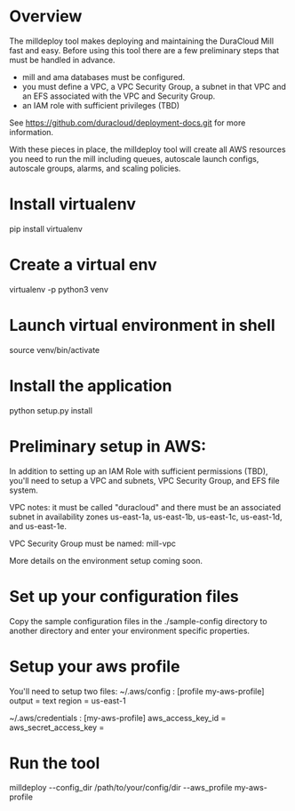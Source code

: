 # Overview

The milldeploy tool makes deploying and maintaining the DuraCloud Mill fast and easy.
Before using this tool there are a few preliminary steps that must be handled in advance.
* mill and ama databases must be configured.
* you must define a VPC, a VPC Security Group, a subnet in that VPC and an EFS
  associated with the VPC and Security Group.
* an IAM role with sufficient privileges (TBD)

See https://github.com/duracloud/deployment-docs.git for more information.

With these pieces in place, the milldeploy tool will create all AWS resources you need to run the mill
including queues, autoscale launch configs, autoscale groups, alarms, and scaling policies.

# Install virtualenv
pip install virtualenv
# Create a virtual env 
virtualenv -p python3 venv 
# Launch virtual environment in shell
source venv/bin/activate
# Install the application
python setup.py install
# Preliminary setup in AWS: 
In addition to setting up an IAM Role with sufficient permissions (TBD), you'll need to setup a VPC and subnets, VPC Security Group, and EFS file system.

VPC notes:  it must be called "duracloud" and there must be an associated subnet in availability zones us-east-1a, us-east-1b, us-east-1c, us-east-1d, and us-east-1e.

VPC Security Group must be named: mill-vpc

More details on the environment setup coming soon.

# Set up your configuration files
Copy the sample configuration files in the ./sample-config directory to another directory 
and enter your environment specific properties.

# Setup your aws profile
You'll need to setup two files:
~/.aws/config :
[profile my-aws-profile]
output = text
region = us-east-1

~/.aws/credentials :
[my-aws-profile]
aws_access_key_id = <aws-key-id> 
aws_secret_access_key = <aws-secret-key>

# Run the tool
milldeploy --config_dir /path/to/your/config/dir --aws_profile my-aws-profile

